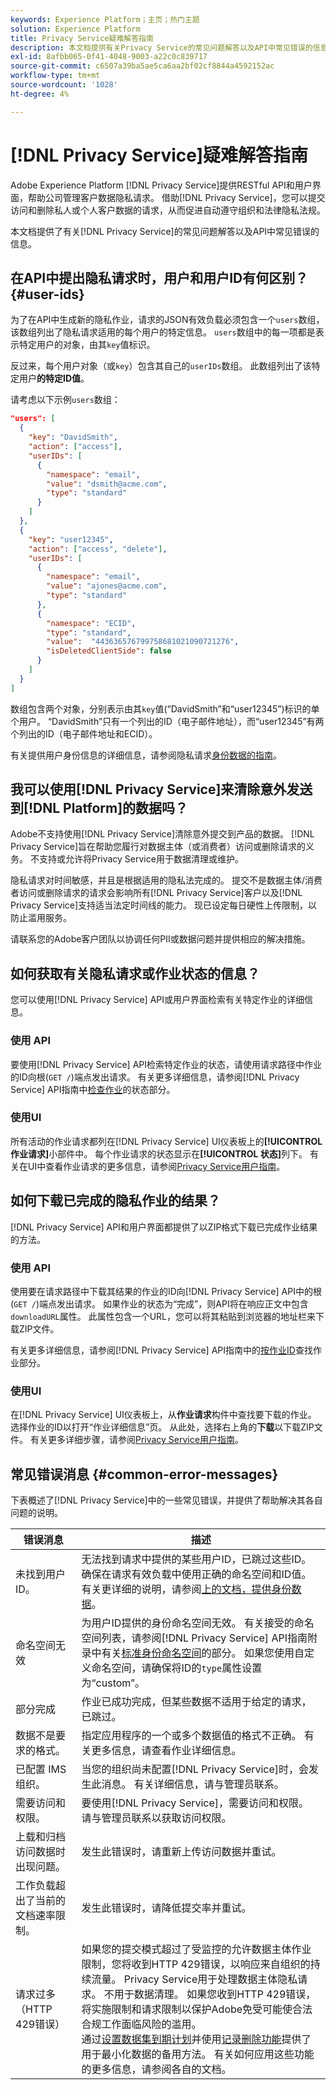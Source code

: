 ```yaml
---
keywords: Experience Platform；主页；热门主题
solution: Experience Platform
title: Privacy Service疑难解答指南
description: 本文档提供有关Privacy Service的常见问题解答以及API中常见错误的信息。
exl-id: 8afbb065-0f41-4048-9003-a22c0c839717
source-git-commit: c6507a39ba5ae5ca6aa2bf02cf8844a4592152ac
workflow-type: tm+mt
source-wordcount: '1028'
ht-degree: 4%

---
```


# [!DNL Privacy Service]疑难解答指南

Adobe Experience Platform [!DNL Privacy Service]提供RESTful API和用户界面，帮助公司管理客户数据隐私请求。 借助[!DNL Privacy Service]，您可以提交访问和删除私人或个人客户数据的请求，从而促进自动遵守组织和法律隐私法规。

本文档提供了有关[!DNL Privacy Service]的常见问题解答以及API中常见错误的信息。

## 在API中提出隐私请求时，用户和用户ID有何区别？ {#user-ids}

为了在API中生成新的隐私作业，请求的JSON有效负载必须包含一个`users`数组，该数组列出了隐私请求适用的每个用户的特定信息。 `users`数组中的每一项都是表示特定用户的对象，由其`key`值标识。

反过来，每个用户对象（或`key`）包含其自己的`userIDs`数组。 此数组列出了该特定用户&#x200B;**的特定ID值**。

请考虑以下示例`users`数组：

```json
"users": [
  {
    "key": "DavidSmith",
    "action": ["access"],
    "userIDs": [
      {
        "namespace": "email",
        "value": "dsmith@acme.com",
        "type": "standard"
      }
    ]
  },
  {
    "key": "user12345",
    "action": ["access", "delete"],
    "userIDs": [
      {
        "namespace": "email",
        "value": "ajones@acme.com",
        "type": "standard"
      },
      {
        "namespace": "ECID",
        "type": "standard",
        "value":  "443636576799758681021090721276",
        "isDeletedClientSide": false
      }
    ]
  }
]
```

数组包含两个对象，分别表示由其`key`值(“DavidSmith”和“user12345”)标识的单个用户。 “DavidSmith”只有一个列出的ID（电子邮件地址），而“user12345”有两个列出的ID（电子邮件地址和ECID）。

有关提供用户身份信息的详细信息，请参阅隐私请求[身份数据的指南](identity-data.md)。


## 我可以使用[!DNL Privacy Service]来清除意外发送到[!DNL Platform]的数据吗？

Adobe不支持使用[!DNL Privacy Service]清除意外提交到产品的数据。 [!DNL Privacy Service]旨在帮助您履行对数据主体（或消费者）访问或删除请求的义务。 不支持或允许将Privacy Service用于数据清理或维护。

隐私请求对时间敏感，并且是根据适用的隐私法完成的。 提交不是数据主体/消费者访问或删除请求的请求会影响所有[!DNL Privacy Service]客户以及[!DNL Privacy Service]支持适当法定时间线的能力。 现已设定每日硬性上传限制，以防止滥用服务。

请联系您的Adobe客户团队以协调任何PII或数据问题并提供相应的解决措施。

## 如何获取有关隐私请求或作业状态的信息？

您可以使用[!DNL Privacy Service] API或用户界面检索有关特定作业的详细信息。

### 使用 API

要使用[!DNL Privacy Service] API检索特定作业的状态，请使用请求路径中作业的ID向根(`GET /`)端点发出请求。 有关更多详细信息，请参阅[!DNL Privacy Service] API指南中[检查作业](api/privacy-jobs.md#check-the-status-of-a-job)的状态部分。

### 使用UI

所有活动的作业请求都列在[!DNL Privacy Service] UI仪表板上的&#x200B;**[!UICONTROL 作业请求]**&#x200B;小部件中。 每个作业请求的状态显示在&#x200B;**[!UICONTROL 状态]**&#x200B;列下。 有关在UI中查看作业请求的更多信息，请参阅[Privacy Service用户指南](ui/user-guide.md)。

## 如何下载已完成的隐私作业的结果？

[!DNL Privacy Service] API和用户界面都提供了以ZIP格式下载已完成作业结果的方法。

### 使用 API

使用要在请求路径中下载其结果的作业的ID向[!DNL Privacy Service] API中的根(`GET /`)端点发出请求。 如果作业的状态为“完成”，则API将在响应正文中包含`downloadURL`属性。 此属性包含一个URL，您可以将其粘贴到浏览器的地址栏来下载ZIP文件。

有关更多详细信息，请参阅[!DNL Privacy Service] API指南中的[按作业ID](api/privacy-jobs.md#check-the-status-of-a-job)查找作业部分。

### 使用UI

在[!DNL Privacy Service] UI仪表板上，从&#x200B;**作业请求**&#x200B;构件中查找要下载的作业。 选择作业的ID以打开“作业详细信息”页。 从此处，选择右上角的&#x200B;**下载**&#x200B;以下载ZIP文件。 有关更多详细步骤，请参阅[Privacy Service用户指南](ui/user-guide.md)。

## 常见错误消息 {#common-error-messages}

下表概述了[!DNL Privacy Service]中的一些常见错误，并提供了帮助解决其各自问题的说明。

| 错误消息 | 描述 |
| --- | --- |
| 未找到用户 ID。 | 无法找到请求中提供的某些用户ID，已跳过这些ID。 确保在请求有效负载中使用正确的命名空间和ID值。 有关更详细的说明，请参阅[上的文档，提供身份数据](./identity-data.md)。 |
| 命名空间无效 | 为用户ID提供的身份命名空间无效。 有关接受的命名空间列表，请参阅[!DNL Privacy Service] API指南附录中有关[标准身份命名空间](./api/appendix.md#standard-namespaces)的部分。 如果您使用自定义命名空间，请确保将ID的`type`属性设置为“custom”。 |
| 部分完成 | 作业已成功完成，但某些数据不适用于给定的请求，已跳过。 |
| 数据不是要求的格式。 | 指定应用程序的一个或多个数据值的格式不正确。 有关更多信息，请查看作业详细信息。 |
| 已配置 IMS 组织。 | 当您的组织尚未配置[!DNL Privacy Service]时，会发生此消息。 有关详细信息，请与管理员联系。 |
| 需要访问和权限。 | 要使用[!DNL Privacy Service]，需要访问和权限。 请与管理员联系以获取访问权限。 |
| 上载和归档访问数据时出现问题。 | 发生此错误时，请重新上传访问数据并重试。 |
| 工作负载超出了当前的文档速率限制。 | 发生此错误时，请降低提交率并重试。 |
| 请求过多<br>（HTTP 429错误） | 如果您的提交模式超过了受监控的允许数据主体作业限制，您将收到HTTP 429错误，以响应来自组织的持续流量。 Privacy Service用于处理数据主体隐私请求。 不用于数据清理。 如果您收到HTTP 429错误，将实施限制和请求限制以保护Adobe免受可能使合法合规工作面临风险的滥用。<br>通过[设置数据集到期计划](../hygiene/ui/dataset-expiration.md)并使用[记录删除功能](../hygiene/ui/record-delete.md)提供了用于最小化数据的备用方法。 有关如何应用这些功能的更多信息，请参阅各自的文档。 |
